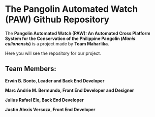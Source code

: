 # The Pangolin Automated Watch (PAW) Github Repository

The **Pangolin Automated Watch (PAW): An Automated Cross Platform System for the Conservation of the Philippine Pangolin (_Manis culionensis_)** is a project made by **Team Maharlika**.

Here you will see the repository for our project.

## Team Members:

**Erwin B. Bonto, Leader and Back End Developer**

**Marc Andrie M. Bermundo, Front End Developer and Designer**

**Julius Rafael Ele, Back End Developer**

**Justin Alexis Versoza, Front End Developer**
